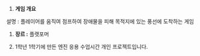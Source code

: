 1. **게임 개요**

설명 : 플레이어를 움직여 점프하여 장애물을 피해 목적지에 있는 풍선에 도착하는 게임

1. **장르 :** 플랫포머

2. 1학년 1학기에 만든 엔진 응용 수업시간 개인 프로젝트입니다.
